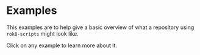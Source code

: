 # Examples

This examples are to help give a basic overview of what a repository using `rok8-scripts` might look like.

Click on any example to learn more about it.
